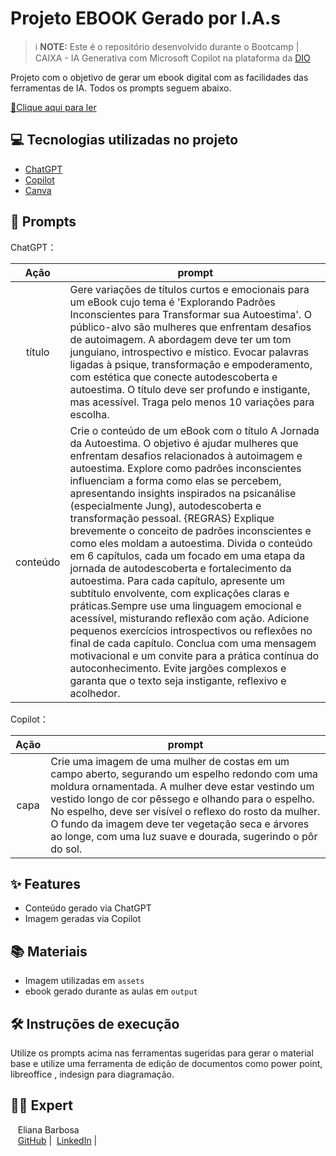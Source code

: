 # Projeto EBOOK Gerado por I.A.s


 > ℹ️ **NOTE:** Este é o repositório desenvolvido durante o Bootcamp | CAIXA - IA Generativa com Microsoft Copilot na plataforma da [DIO](https://dio.me)
> 
Projeto com o objetivo de gerar um ebook digital com as facilidades das ferramentas de IA. Todos os prompts
seguem abaixo.

<a href="https://github.com/eliibarbosa/prompts-recipe-to-create-a-ebook/blob/7e819a4d1038d2b39c4d195ade140c21593ee890/output/Projeto%20Ebook%20-%20DIO.pdf" title="View PDF now"> 📕Clique aqui para ler</a>
## 💻 Tecnologias utilizadas no projeto

- [ChatGPT](https://chat.openai.com/)
- [Copilot](https://www.microsoft.com/en/microsoft-365/copilot/) 
- [Canva](https://www.canva.com/)


## 🧠 Prompts


ChatGPT：

|   Ação   | prompt                                                                                                                                                                                                                                                                         |
| :------: | ------------------------------------------------------------------------------------------------------------------------------------------------------------------------------------------------------------------------------------------------------------------------------ |
|  título  | Gere variações de títulos curtos e emocionais para um eBook cujo tema é 'Explorando Padrões Inconscientes para Transformar sua Autoestima'. O público-alvo são mulheres que enfrentam desafios de autoimagem. A abordagem deve ter um tom junguiano, introspectivo e místico. Evocar palavras ligadas à psique, transformação e empoderamento, com estética que conecte autodescoberta e autoestima. O título deve ser profundo e instigante, mas acessível. Traga pelo menos 10 variações para escolha.                                                        |
| conteúdo | Crie o conteúdo de um eBook com o título A Jornada da Autoestima. O objetivo é ajudar mulheres que enfrentam desafios relacionados à autoimagem e autoestima. Explore como padrões inconscientes influenciam a forma como elas se percebem, apresentando insights inspirados na psicanálise (especialmente Jung), autodescoberta e transformação pessoal. {REGRAS} Explique brevemente o conceito de padrões inconscientes e como eles moldam a autoestima. Divida o conteúdo em 6 capítulos, cada um focado em uma etapa da jornada de autodescoberta e fortalecimento da autoestima. Para cada capítulo, apresente um subtítulo envolvente, com explicações claras e práticas.Sempre use uma linguagem emocional e acessível, misturando reflexão com ação. Adicione pequenos exercícios introspectivos ou reflexões no final de cada capítulo. Conclua com uma mensagem motivacional e um convite para a prática contínua do autoconhecimento. Evite jargões complexos e garanta que o texto seja instigante, reflexivo e acolhedor.|


Copilot：

|  Ação  | prompt                                                                                 |
| :----: | -------------------------------------------------------------------------------------- |
| capa | Crie uma imagem de uma mulher de costas em um campo aberto, segurando um espelho redondo com uma moldura ornamentada. A mulher deve estar vestindo um vestido longo de cor pêssego e olhando para o espelho. No espelho, deve ser visível o reflexo do rosto da mulher. O fundo da imagem deve ter vegetação seca e árvores ao longe, com uma luz suave e dourada, sugerindo o pôr do sol. |

## ✨ Features

- Conteúdo gerado via ChatGPT
- Imagem geradas via Copilot

## 📚 Materiais

- Imagem utilizadas em `assets`
- ebook gerado durante as aulas em `output`

## 🛠️ Instruções de execução

Utilize os prompts acima nas ferramentas sugeridas para gerar o material base e utilize uma ferramenta de edição de documentos como power point, libreoffice , indesign para diagramação.

## 👨‍💻 Expert


<p>
    <p>&nbsp&nbsp&nbspEliana Barbosa<br>
    &nbsp&nbsp
    <a href="https://github.com/eliibarbosa">
    GitHub</a>&nbsp;|&nbsp;
    <a href="https://www.linkedin.com/in/eliana-barbosa-399a5a21/">LinkedIn</a>
|&nbsp;</p>
</p>
<br/><br/>
<p>
